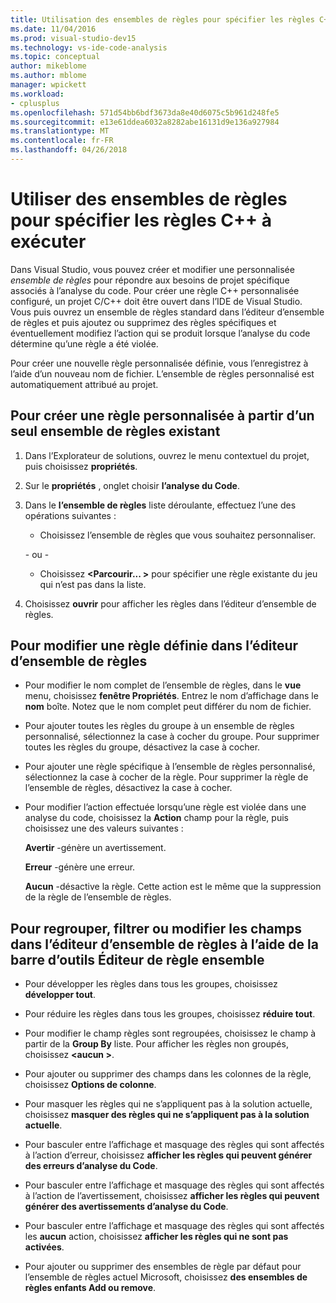 ```yaml
---
title: Utilisation des ensembles de règles pour spécifier les règles C++ à exécuter
ms.date: 11/04/2016
ms.prod: visual-studio-dev15
ms.technology: vs-ide-code-analysis
ms.topic: conceptual
author: mikeblome
ms.author: mblome
manager: wpickett
ms.workload:
- cplusplus
ms.openlocfilehash: 571d54bb6bdf3673da8e40d6075c5b961d248fe5
ms.sourcegitcommit: e13e61ddea6032a8282abe16131d9e136a927984
ms.translationtype: MT
ms.contentlocale: fr-FR
ms.lasthandoff: 04/26/2018
---
```

# <a name="use-rule-sets-to-specify-the-c-rules-to-run"></a>Utiliser des ensembles de règles pour spécifier les règles C++ à exécuter

Dans Visual Studio, vous pouvez créer et modifier une personnalisée *ensemble de règles* pour répondre aux besoins de projet spécifique associés à l’analyse du code. Pour créer une règle C++ personnalisée configuré, un projet C/C++ doit être ouvert dans l’IDE de Visual Studio. Vous puis ouvrez un ensemble de règles standard dans l’éditeur d’ensemble de règles et puis ajoutez ou supprimez des règles spécifiques et éventuellement modifiez l’action qui se produit lorsque l’analyse du code détermine qu’une règle a été violée.

Pour créer une nouvelle règle personnalisée définie, vous l’enregistrez à l’aide d’un nouveau nom de fichier. L’ensemble de règles personnalisé est automatiquement attribué au projet.

## <a name="to-create-a-custom-rule-from-a-single-existing-rule-set"></a>Pour créer une règle personnalisée à partir d’un seul ensemble de règles existant

1. Dans l’Explorateur de solutions, ouvrez le menu contextuel du projet, puis choisissez **propriétés**.

2. Sur le **propriétés** , onglet choisir **l’analyse du Code**.

3. Dans le **l’ensemble de règles** liste déroulante, effectuez l’une des opérations suivantes :

    - Choisissez l’ensemble de règles que vous souhaitez personnaliser.

     \- ou -

    - Choisissez  **\<Parcourir... >** pour spécifier une règle existante du jeu qui n’est pas dans la liste.

4. Choisissez **ouvrir** pour afficher les règles dans l’éditeur d’ensemble de règles.

## <a name="to-modify-a-rule-set-in-the-rule-set-editor"></a>Pour modifier une règle définie dans l’éditeur d’ensemble de règles

- Pour modifier le nom complet de l’ensemble de règles, dans le **vue** menu, choisissez **fenêtre Propriétés**. Entrez le nom d’affichage dans le **nom** boîte. Notez que le nom complet peut différer du nom de fichier.

- Pour ajouter toutes les règles du groupe à un ensemble de règles personnalisé, sélectionnez la case à cocher du groupe. Pour supprimer toutes les règles du groupe, désactivez la case à cocher.

- Pour ajouter une règle spécifique à l’ensemble de règles personnalisé, sélectionnez la case à cocher de la règle. Pour supprimer la règle de l’ensemble de règles, désactivez la case à cocher.

- Pour modifier l’action effectuée lorsqu’une règle est violée dans une analyse du code, choisissez la **Action** champ pour la règle, puis choisissez une des valeurs suivantes :

     **Avertir** -génère un avertissement.

     **Erreur** -génère une erreur.

     **Aucun** -désactive la règle. Cette action est le même que la suppression de la règle de l’ensemble de règles.

## <a name="to-group-filter-or-change-the-fields-in-the-rule-set-editor-by-using-the-rule-set-editor-toolbar"></a>Pour regrouper, filtrer ou modifier les champs dans l’éditeur d’ensemble de règles à l’aide de la barre d’outils Éditeur de règle ensemble

- Pour développer les règles dans tous les groupes, choisissez **développer tout**.

- Pour réduire les règles dans tous les groupes, choisissez **réduire tout**.

- Pour modifier le champ règles sont regroupées, choisissez le champ à partir de la **Group By** liste. Pour afficher les règles non groupés, choisissez  **\<aucun >**.

- Pour ajouter ou supprimer des champs dans les colonnes de la règle, choisissez **Options de colonne**.

- Pour masquer les règles qui ne s’appliquent pas à la solution actuelle, choisissez **masquer des règles qui ne s’appliquent pas à la solution actuelle**.

- Pour basculer entre l’affichage et masquage des règles qui sont affectés à l’action d’erreur, choisissez **afficher les règles qui peuvent générer des erreurs d’analyse du Code**.

- Pour basculer entre l’affichage et masquage des règles qui sont affectés à l’action de l’avertissement, choisissez **afficher les règles qui peuvent générer des avertissements d’analyse du Code**.

- Pour basculer entre l’affichage et masquage des règles qui sont affectés les **aucun** action, choisissez **afficher les règles qui ne sont pas activées**.

- Pour ajouter ou supprimer des ensembles de règle par défaut pour l’ensemble de règles actuel Microsoft, choisissez **des ensembles de règles enfants Add ou remove**.